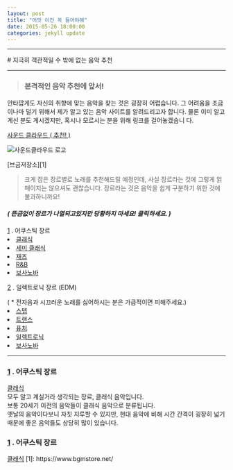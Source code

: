 ```yaml
---
layout: post
title: "어맛 이건 꼭 들어야해"
date: 2015-05-26 18:00:00
categories: jekyll update
---
```


<p><hr></hr></p>
# 지극히 객관적일 수 밖에 없는 음악 추천
<p><hr></hr></p>

> ### 본격적인 음악 추천에 앞서!
  안타깝게도 자신의 취향에 맞는 음악을 찾는 것은 굉장히 어렵습니다. 그 어려움을
 조금이나마 덜기 위해서 제가 알고 있는 음악 사이트를 알려드리고자 합니다. 물론
 이미 알고 계신 분도 계시겠지만, 혹시나 모르시는 분을 위해 링크를 걸어놓겠습니
 다.
 
 [사운드 클라우드 ( 추천! )](https://soundcloud.com)
 
![사운드클라우드 로고](http://www.cfse.cam.ac.uk/Sounddloud_logo/image_preview)

 [브금저장소][1]
 
 > 크게 잡은 장르별로 노래를 추천해드릴 예정인데, 사실 장르라는 것에 그렇게 얽매이지는 않으셔도
  괜찮습니다. 장르라는 것은 음악을 쉽게 구분하기 위한 것에 불과하니까요!
  
#### *( 뜬금없이 장르가 나열되고있지만 당황하지 마세요! 클릭하세요. )*
<p></p>

<div>
  <a href = "#ac" id = acu>1</a>
  . 어쿠스틱 장르
  <li class = liclass>
    <a href = "#1-1" id = classic>클래식</a>
  </li>
  <li class = liclass>
    <a href = "#1-2" id = semi classic>세미 클래식</a>
  </li>
  <li class = liclass>
    <a href = "#1-3" id = jazz>재즈</a>
  </li>
  <li class = liclass>
    <a href = "#1-4" id = R&B>R&B</a>
  </li>
  <li class = liclass>
    <a href = "#1-5" id = bossanova>보사노바</a>
  </li>
  <p></p>
  <a href = "#el">2</a>
  . 일렉트로닉 장르 (EDM)
  <p></p>( * 전자음과 시끄러운 노래를 싫어하시는 분은 가급적이면 피해주세요.)
  <li class = liclass>
    <a href = "#2-1" id = step>스텝</a>
  </li>
  <li class = liclass>
    <a href = "#2-2" id = semi trance>트랜스</a>
  </li>
  <li class = liclass>
    <a href = "#2-3" id = future>퓨처</a>
  </li>
  <li class = liclass>
    <a href = "#2-4" id = electronic>일렉트로닉</a>
  </li>
  <li class = liclass>
    <a href = "#2-5" id = bossanova>보사노바</a>
  </li>
</div>

<p><hr></hr></p>

<div>
  <h3>
  <a href = "#acu" id = ac>1</a>
  . 어쿠스틱 장르
  </h3>
  <a href = "#classic" id = 1-1>클래식</a>
  <br>모두 알고 계실거라 생각되는 장르, 클래식 음악입니다.
  <br>보통 20세기 이전의 음악들이 클래식 음악으로 분류됩니다. 
  <br>옛날의 음악이다보니 자칫 지루할 수 있지만, 현대 음악에 비해 시간 간격이
  굉장히 넓기 때문에 좋은 음악들도 상당히 많이 있습니다.
  <br>
  <a target="blank" href="https://www.youtube.com/watch?v=FwWL8Y-qsJg"
<p></p>
  <h3>
  <a href = "#acu" id = ac>1</a>
  . 어쿠스틱 장르
  </h3>
  <a href = "#classic" id = 1-1>클래식</a>
[1]: https://www.bgmstore.net/

